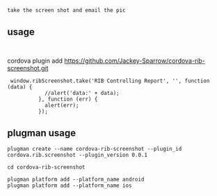 ##

```
take the screen shot and email the pic 

```


## usage

```


```
cordova plugin add https://github.com/Jackey-Sparrow/cordova-rib-screenshot.git

```
 window.ribScreenshot.take('RIB Controlling Report', '', function (data) {
            //alert('data:' + data);
          }, function (err) {
            alert(err);
          });

```

## plugman usage

```
plugman create --name cordova-rib-screenshot --plugin_id cordova.rib.screenshot --plugin_version 0.0.1

cd cordova-rib-screenshot

plugman platform add --platform_name android
plugman platform add --platform_name ios

```